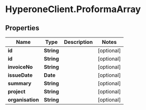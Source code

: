 # HyperoneClient.ProformaArray

## Properties

Name | Type | Description | Notes
------------ | ------------- | ------------- | -------------
**id** | **String** |  | [optional] 
**id** | **String** |  | [optional] 
**invoiceNo** | **String** |  | [optional] 
**issueDate** | **Date** |  | [optional] 
**summary** | **String** |  | [optional] 
**project** | **String** |  | [optional] 
**organisation** | **String** |  | [optional] 


